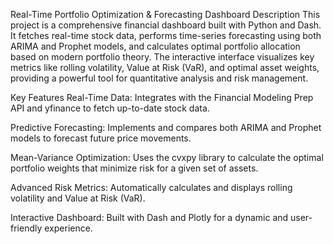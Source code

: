 Real-Time Portfolio Optimization & Forecasting Dashboard
Description
This project is a comprehensive financial dashboard built with Python and Dash. It fetches real-time stock data, performs time-series forecasting using both ARIMA and Prophet models, and calculates optimal portfolio allocation based on modern portfolio theory. The interactive interface visualizes key metrics like rolling volatility, Value at Risk (VaR), and optimal asset weights, providing a powerful tool for quantitative analysis and risk management.

Key Features
Real-Time Data: Integrates with the Financial Modeling Prep API and yfinance to fetch up-to-date stock data.

Predictive Forecasting: Implements and compares both ARIMA and Prophet models to forecast future price movements.

Mean-Variance Optimization: Uses the cvxpy library to calculate the optimal portfolio weights that minimize risk for a given set of assets.

Advanced Risk Metrics: Automatically calculates and displays rolling volatility and Value at Risk (VaR).

Interactive Dashboard: Built with Dash and Plotly for a dynamic and user-friendly experience.

